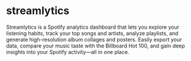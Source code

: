 # streamlytics
Streamlytics is a Spotify analytics dashboard that lets you explore your listening habits, track your top songs and artists, analyze playlists, and generate high-resolution album collages and posters. Easily export your data, compare your music taste with the Billboard Hot 100, and gain deep insights into your Spotify activity—all in one place.
